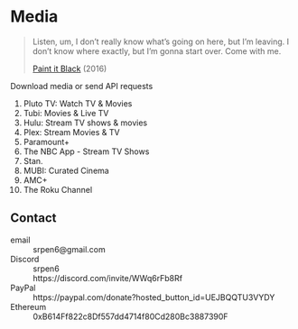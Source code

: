 # Media

> Listen, um, I don’t really know what’s going on here, but I’m leaving. I
> don’t know where exactly, but I’m gonna start over. Come with me.
>
> [Paint it Black][1] (2016)

Download media or send API requests

1. Pluto TV: Watch TV & Movies
2. Tubi: Movies & Live TV
3. Hulu: Stream TV shows & movies
4. Plex: Stream Movies & TV
5. Paramount+
6. The NBC App - Stream TV Shows
7. Stan.
8. MUBI: Curated Cinema
9. AMC+
10. The Roku Channel

[1]://f002.backblazeb2.com/file/ql8mlh/Paint.It.Black.2016.mp4

## Contact

<dl>
   <dt>email</dt>
      <dd>srpen6@gmail.com</dd>
   <dt>Discord</dt>
      <dd>srpen6</dd>
      <dd>https://discord.com/invite/WWq6rFb8Rf</dd>
   <dt>PayPal</dt>
      <dd>https://paypal.com/donate?hosted_button_id=UEJBQQTU3VYDY</dd>
   <dt>Ethereum</dt>
      <dd>0xB614Ff822c8Df557dd4714f80Cd280Bc3887390F</dd>
</dl>
